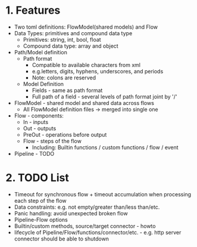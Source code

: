 # 1. Features

* Two toml definitions: FlowModel(shared models) and Flow
* Data Types: primitives and compound data type
    * Primitives: string, int, bool, float
    * Compound data type: array and object
* Path/Model definition
    * Path format
        * Compatible to available characters from xml
        * e.g.letters, digits, hyphens, underscores, and periods
        * Note: colons are reserved
    * Model Definition
        * Fields - same as path format
        * Full path of a field - several levels of path format joint by '/'
* FlowModel - shared model and shared data across flows
    * All FlowModel definition files -> merged into single one
* Flow - components:
    * In - inputs
    * Out - outputs
    * PreOut - operations before output
    * Flow - steps of the flow
        * Including: Builtin functions / custom functions / flow / event
* Pipeline - TODO

# 2. TODO List

* Timeout for synchronous flow + timeout accumulation when processing each step of the flow
* Data constraints: e.g. not empty/greater than/less than/etc.
* Panic handling: avoid unexpected broken flow
* Pipeline-Flow options
* Builtin/custom methods, source/target connector - howto
* lifecycle of Pipeline/Flow/functions/connector/etc. - e.g. http server connector should be able to shutdown

